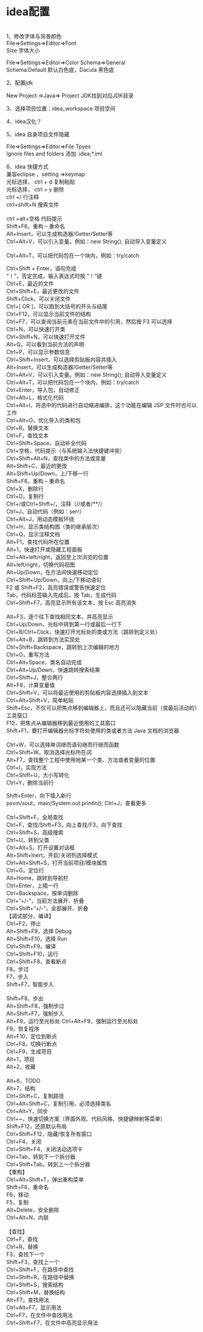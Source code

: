 <H1>idea配置</H1><br>
1、修改字体与背景颜色 <br>
File=>Settings=>Editor=>Font<br>
Size 字体大小<br>

File=>Settings=>Editor=>Color Schema=>General<br>
Schema:Default 默认白色底，Dacula 黑色底<br>

2、配置jdk<br>

New Project =>Java=> Project JDK找到对应JDK目录<br>

3、选择项目位置：idea_workspace 项目空间<br>


4、idea汉化？<br>

5、idea 自身项目文件隐藏<br>

File=>Settings=>Editor=>File Tpyes<br>
Ignore files and folders 添加 .idea;*.iml<br>

6、idea 快捷方式<br>
兼容eclipse ，setting =>keymap<br>
光标选择， ctrl + d 复制粘贴<br>
光标选择， ctrl + y  删除<br>
ctrl +/ 行注释<br>
ctrl+shift+N  搜索文件<br><br>
ctrl +alt+空格 代码提示<br>
Shift+F6，重构 – 重命名<br>
Alt+Insert，可以生成构造器/Getter/Setter等<br>
Ctrl+Alt+V，可以引入变量。例如：new String(); 自动导入变量定义<br><br>
Ctrl+Alt+T，可以把代码包在一个块内，例如：try/catch<br>


Ctrl+Shift + Enter，语句完成<br>
“！”，否定完成，输入表达式时按 “！”键<br>
Ctrl+E，最近的文件<br>
Ctrl+Shift+E，最近更改的文件<br>
Shift+Click，可以关闭文件<br>
Ctrl+[ OR ]，可以跑到大括号的开头与结尾<br>
Ctrl+F12，可以显示当前文件的结构<br>
Ctrl+F7，可以查询当前元素在当前文件中的引用，然后按 F3 可以选择<br>
Ctrl+N，可以快速打开类<br>
Ctrl+Shift+N，可以快速打开文件<br>
Alt+Q，可以看到当前方法的声明<br>
Ctrl+P，可以显示参数信息<br>
Ctrl+Shift+Insert，可以选择剪贴板内容并插入<br>
Alt+Insert，可以生成构造器/Getter/Setter等<br>
Ctrl+Alt+V，可以引入变量。例如：new String(); 自动导入变量定义<br>
Ctrl+Alt+T，可以把代码包在一个块内，例如：try/catch<br>
Ctrl+Enter，导入包，自动修正<br>
Ctrl+Alt+L，格式化代码<br>
Ctrl+Alt+I，将选中的代码进行自动缩进编排，这个功能在编辑 JSP 文件时也可以工作<br>
Ctrl+Alt+O，优化导入的类和包<br>
Ctrl+R，替换文本<br>
Ctrl+F，查找文本<br>
Ctrl+Shift+Space，自动补全代码<br>
Ctrl+空格，代码提示（与系统输入法快捷键冲突）<br>
Ctrl+Shift+Alt+N，查找类中的方法或变量<br>
Alt+Shift+C，最近的更改<br>
Alt+Shift+Up/Down，上/下移一行<br>
Shift+F6，重构 – 重命名<br>
Ctrl+X，删除行<br>
Ctrl+D，复制行<br>
Ctrl+/或Ctrl+Shift+/，注释（//或者/**/）<br>
Ctrl+J，自动代码（例如：serr）<br>
Ctrl+Alt+J，用动态模板环绕<br>
Ctrl+H，显示类结构图（类的继承层次）<br>
Ctrl+Q，显示注释文档<br>
Alt+F1，查找代码所在位置<br>
Alt+1，快速打开或隐藏工程面板<br>
Ctrl+Alt+left/right，返回至上次浏览的位置<br>
Alt+left/right，切换代码视图<br>
Alt+Up/Down，在方法间快速移动定位<br>
Ctrl+Shift+Up/Down，向上/下移动语句<br>
F2 或 Shift+F2，高亮错误或警告快速定位<br>
Tab，代码标签输入完成后，按 Tab，生成代码<br>
Ctrl+Shift+F7，高亮显示所有该文本，按 Esc 高亮消失<br><br>
Alt+F3，逐个往下查找相同文本，并高亮显示<br>
Ctrl+Up/Down，光标中转到第一行或最后一行下<br>
Ctrl+B/Ctrl+Click，快速打开光标处的类或方法（跳转到定义处）<br>
Ctrl+Alt+B，跳转到方法实现处<br>
Ctrl+Shift+Backspace，跳转到上次编辑的地方<br>
Ctrl+O，重写方法<br>
Ctrl+Alt+Space，类名自动完成<br>
Ctrl+Alt+Up/Down，快速跳转搜索结果<br>
Ctrl+Shift+J，整合两行<br>
Alt+F8，计算变量值<br>
Ctrl+Shift+V，可以将最近使用的剪贴板内容选择插入到文本<br>
Ctrl+Alt+Shift+V，简单粘贴<br>
Shift+Esc，不仅可以把焦点移到编辑器上，而且还可以隐藏当前（或最后活动的）工具窗口<br>
F12，把焦点从编辑器移到最近使用的工具窗口<br>
Shift+F1，要打开编辑器光标字符处使用的类或者方法 Java 文档的浏览器<br><br>
Ctrl+W，可以选择单词继而语句继而行继而函数<br>
Ctrl+Shift+W，取消选择光标所在词<br>
Alt+F7，查找整个工程中使用地某一个类、方法或者变量的位置<br>
Ctrl+I，实现方法<br>
Ctrl+Shift+U，大小写转化<br>
Ctrl+Y，删除当前行<br>


Shift+Enter，向下插入新行<br>
psvm/sout，main/System.out.println(); Ctrl+J，查看更多<br><br>
Ctrl+Shift+F，全局查找<br>
Ctrl+F，查找/Shift+F3，向上查找/F3，向下查找<br>
Ctrl+Shift+S，高级搜索<br>
Ctrl+U，转到父类<br>
Ctrl+Alt+S，打开设置对话框<br>
Alt+Shift+Inert，开启/关闭列选择模式<br>
Ctrl+Alt+Shift+S，打开当前项目/模块属性<br>
Ctrl+G，定位行<br>
Alt+Home，跳转到导航栏<br>
Ctrl+Enter，上插一行<br>
Ctrl+Backspace，按单词删除<br>
Ctrl+”+/-”，当前方法展开、折叠<br>
Ctrl+Shift+”+/-”，全部展开、折叠<br>
【调试部分、编译】<br>
Ctrl+F2，停止<br>
Alt+Shift+F9，选择 Debug<br>
Alt+Shift+F10，选择 Run<br>
Ctrl+Shift+F9，编译<br>
Ctrl+Shift+F10，运行<br>
Ctrl+Shift+F8，查看断点<br>
F8，步过<br>
F7，步入<br>
Shift+F7，智能步入<br><br>
Shift+F8，步出<br>
Alt+Shift+F8，强制步过<br>
Alt+Shift+F7，强制步入<br>
Alt+F9，运行至光标处
Ctrl+Alt+F9，强制运行至光标处<br>
F9，恢复程序<br>
Alt+F10，定位到断点<br>
Ctrl+F8，切换行断点<br>
Ctrl+F9，生成项目<br>
Alt+1，项目<br>
Alt+2，收藏<br><br>
Alt+6，TODO<br>
Alt+7，结构<br>
Ctrl+Shift+C，复制路径<br>
Ctrl+Alt+Shift+C，复制引用，必须选择类名<br>
Ctrl+Alt+Y，同步<br>
Ctrl+~，快速切换方案（界面外观、代码风格、快捷键映射等菜单）<br>
Shift+F12，还原默认布局<br>
Ctrl+Shift+F12，隐藏/恢复所有窗口<br>
Ctrl+F4，关闭<br>
Ctrl+Shift+F4，关闭活动选项卡<br>
Ctrl+Tab，转到下一个拆分器<br>
Ctrl+Shift+Tab，转到上一个拆分器<br>
【重构】<br>
Ctrl+Alt+Shift+T，弹出重构菜单<br>
Shift+F6，重命名<br>
F6，移动<br>
F5，复制<br>
Alt+Delete，安全删除<br>
Ctrl+Alt+N，内联<br><br>
【查找】<br>
Ctrl+F，查找<br>
Ctrl+R，替换<br>
F3，查找下一个<br>
Shift+F3，查找上一个<br>
Ctrl+Shift+F，在路径中查找<br>
Ctrl+Shift+R，在路径中替换<br>
Ctrl+Shift+S，搜索结构<br>
Ctrl+Shift+M，替换结构<br>
Alt+F7，查找用法<br>
Ctrl+Alt+F7，显示用法<br>
Ctrl+F7，在文件中查找用法<br>
Ctrl+Shift+F7，在文件中高亮显示用法<br>







